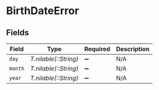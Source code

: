 # BirthDateError


## Fields

| Field                 | Type                  | Required              | Description           |
| --------------------- | --------------------- | --------------------- | --------------------- |
| `day`                 | *T.nilable(::String)* | :heavy_minus_sign:    | N/A                   |
| `month`               | *T.nilable(::String)* | :heavy_minus_sign:    | N/A                   |
| `year`                | *T.nilable(::String)* | :heavy_minus_sign:    | N/A                   |